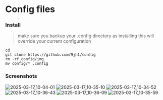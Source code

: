 # Config files
### Install
> make sure you backup your .config directory as installing this will override your current configuration
```
cd
git clone https://github.com/9jh1/config
rm -rf config/img
mv config/* .config
```
### Screenshots 

![2025-03-17_10-04-01](https://github.com/user-attachments/assets/a12145d6-fa1b-4dec-a72e-b3257d0e6428)
![2025-03-17_10-35-10](https://github.com/user-attachments/assets/8afc83e2-9133-4412-a0db-5073662dd84f)
![2025-03-17_10-34-52](https://github.com/user-attachments/assets/ec3e3190-ff2c-4e3e-b9c4-8d4a0a7b3cbd)
![2025-03-17_10-36-43](https://github.com/user-attachments/assets/fada7ed3-7910-430a-9e8b-4e4724aae099)
![2025-03-17_10-36-09](https://github.com/user-attachments/assets/201c6fd8-e5ba-41b8-8808-d9301539bea8)
![2025-03-17_10-35-59](https://github.com/user-attachments/assets/88207343-df5e-48f2-928a-c51084d56932)
